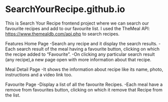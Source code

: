 # SearchYourRecipe.github.io
This is Search Your Recipe frontend project where we can search our favourite recipes and add to our favourite list.
I used the TheMeal API: https://www.themealdb.com/api.php to search recipes.


Features
Home Page
-Search any recipe and it display the search results.
-Each search result of the meal having a favourite button, clicking on which the recipe added to “Favourite”.
-On clicking any particular search result (any recipe),a new page open with more information about that recipe.

Meal Detail Page
-It shows the information about recipe like its name, photo, instructions and a video link too.

Favourite Page
-Display a list of all the favourite Recipes.
-Each meal have a remove from favourites button, clicking on which it remove that Recipe from the list.


